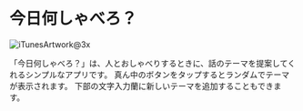 # 今日何しゃべろ？

![iTunesArtwork@3x](https://user-images.githubusercontent.com/81378735/112977114-a5eca680-9190-11eb-8c18-64a9a4e09d64.png)

「今日何しゃべろ？」は、人とおしゃべりするときに、話のテーマを提案してくれるシンプルなアプリです。
真ん中のボタンをタップするとランダムでテーマが表示されます。
下部の文字入力蘭に新しいテーマを追加することもできます。
